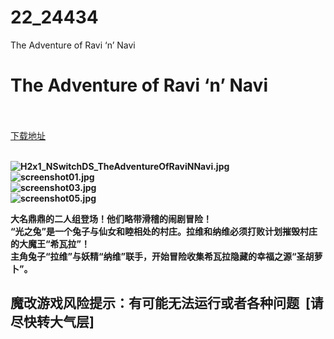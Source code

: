 # 22_24434
The Adventure of Ravi ‘n’ Navi
# The Adventure of Ravi ‘n’ Navi
 <br/></br>
[下载地址](https://www.switch520.cc/article/24434 "下载地址")
<br/></br>

<p><strong><img title="H2x1_NSwitchDS_TheAdventureOfRaviNNavi.jpg" src="https://www.switch520.cc/muke_img/2021_11_11_09d3be52ce532.jpg" alt="H2x1_NSwitchDS_TheAdventureOfRaviNNavi.jpg"></strong><br>
<strong><img title="screenshot01.jpg" src="https://www.switch520.cc/muke_img/2021_11_11_5fcb1020f63bc.jpg" alt="screenshot01.jpg"></strong><br>
<strong><img title="screenshot03.jpg" src="https://www.switch520.cc/muke_img/2021_11_11_26c9d9a5ca9a9.jpg" alt="screenshot03.jpg"></strong><br>
<strong><img title="screenshot05.jpg" src="https://www.switch520.cc/muke_img/2021_11_11_f86b91469bf99.jpg" alt="screenshot05.jpg">&nbsp;</strong></p>
<p><strong>大名鼎鼎的二人组登场！他们略带滑稽的闹剧冒险！</strong><br>
<strong>“光之兔”是一个兔子与仙女和睦相处的村庄。拉维和纳维必须打败计划摧毁村庄的大魔王“希瓦拉”！</strong><br>
<strong>主角兔子“拉维”与妖精“纳维”联手，开始冒险收集希瓦拉隐藏的幸福之源“圣胡萝卜”。</strong></p>
<h2><strong>魔改游戏风险提示：有可能无法运行或者各种问题 &nbsp;[请尽快转大气层]</strong></h2>



